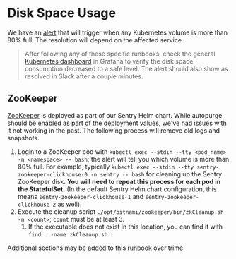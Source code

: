 # Disk Space Usage
We have an [alert](https://monitoring.calitp.org/alerting/grafana/Geo72Nf4z/view) that will trigger when any Kubernetes volume is more than 80% full. The resolution will depend on the affected service.

> After following any of these specific runbooks, check the general [Kubernetes dashboard](https://monitoring.calitp.org/d/oWe9aYxmk/1-kubernetes-deployment-statefulset-daemonset-metrics) in Grafana to verify the disk space consumption decreased to a safe level. The alert should also show as resolved in Slack after a couple minutes.

## ZooKeeper

[ZooKeeper](https://zookeeper.apache.org/) is deployed as part of our Sentry Helm chart. While autopurge should be enabled as part of the deployment values, we've had issues with it not working in the past. The following process will remove old logs and snapshots.
1. Login to a ZooKeeper pod with `kubectl exec --stdin --tty <pod_name> -n <namespace> -- bash`; the alert will tell you which volume is more than 80% full. For example, typically `kubectl exec --stdin --tty sentry-zookeeper-clickhouse-0 -n sentry -- bash` for cleaning up the Sentry ZooKeeper disk. **You will need to repeat this process for each pod in the StatefulSet.** (In the default Sentry Helm chart configuration, this means `sentry-zookeeper-clickhouse-1` and `sentry-zookeeper-clickhouse-2` as well).
2. Execute the cleanup script `./opt/bitnami/zookeeper/bin/zkCleanup.sh -n <count>`; `count` must be at least 3.
   1. If the executable does not exist in this location, you can find it with `find . -name zkCleanup.sh`.

Additional sections may be added to this runbook over trime.
